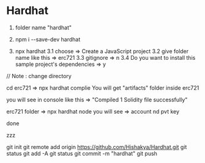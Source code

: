 # Hardhat

1. folder name "hardhat"

2.  npm i --save-dev hardhat

3.  npx hardhat
    3.1      choose =>  Create a JavaScript project
    3.2     give folder name like this
            => erc721
    3.3     gitignore => n
    3.4     Do you want to install this sample project's dependencies  => y

// Note : change directory

 cd erc721 => npx hardhat complie
You will get "artifacts" folder inside erc721

 you will see in console like this =>  "Compiled 1 Solidity file successfully"
 
 erc721 folder => npx hardhat node
you will see => account nd pvt key 

done

zzz

git init
git remote add origin https://github.com/Hishakya/Hardhat.git
git status
git add -A
git status
git commit -m "hardhat"
git push
